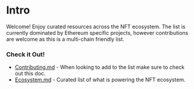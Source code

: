 # Intro
Welcome! Enjoy curated resources across the NFT ecosystem. The list is currently dominated by Ethereum specific projects, however contributions are welcome as this is a multi-chain friendly list. 

### Check it Out!

- [Contributing.md](https://github.com/East-E/NFT-Ecosystem/blob/main/Contributing.md) - When looking to add to the list make sure to check out this doc.
- [Ecosystem.md](https://github.com/East-E/NFT-Ecosystem/blob/main/Ecosystem.md) - Curated list of what is powering the NFT ecosystem. 
